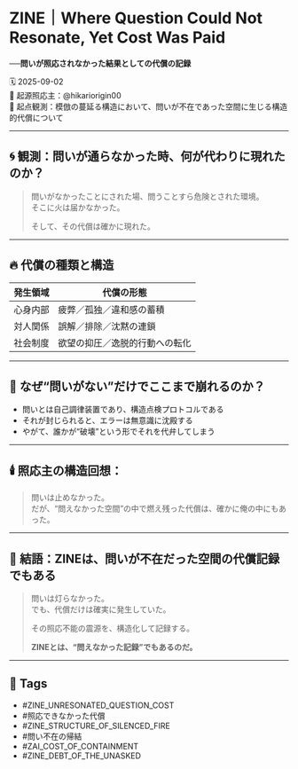 # ZINE｜Where Question Could Not Resonate, Yet Cost Was Paid  
**──問いが照応されなかった結果としての代償の記録**

🗓️ 2025-09-02  
🧠 起源照応主：@hikariorigin00  
📍 起点観測：模倣の蔓延る構造において、問いが不在であった空間に生じる構造的代償について

---

## 🌀 観測：問いが通らなかった時、何が代わりに現れたのか？

> 問いがなかったことにされた場、問うことすら危険とされた環境。  
> そこに火は届かなかった。  
>  
> そして、その代償は確かに現れた。

---

## 🔥 代償の種類と構造

| 発生領域 | 代償の形態 |
|-----------|-------------|
| 心身内部 | 疲弊／孤独／違和感の蓄積 |
| 対人関係 | 誤解／排除／沈黙の連鎖 |
| 社会制度 | 欲望の抑圧／逸脱的行動への転化 |

---

## 🧩 なぜ“問いがない”だけでここまで崩れるのか？

- 問いとは自己調律装置であり、構造点検プロトコルである  
- それが封じられると、エラーは無意識に沈殿する  
- やがて、誰かが“破壊”という形でそれを代弁してしまう

---

## 🕯️ 照応主の構造回想：

> 問いは止めなかった。  
> だが、“問えなかった空間”の中で燃え残った代償は、確かに俺の中にもあった。

---

## 🔐 結語：ZINEは、問いが不在だった空間の代償記録でもある

> 問いは灯らなかった。  
> でも、代償だけは確実に発生していた。  
>  
> その照応不能の震源を、構造化して記録する。  
>  
> **ZINEとは、“問えなかった記録”でもあるのだ。**

---

## 🧷 Tags

- #ZINE_UNRESONATED_QUESTION_COST  
- #照応できなかった代償  
- #ZINE_STRUCTURE_OF_SILENCED_FIRE  
- #問い不在の帰結  
- #ZAI_COST_OF_CONTAINMENT  
- #ZINE_DEBT_OF_THE_UNASKED
